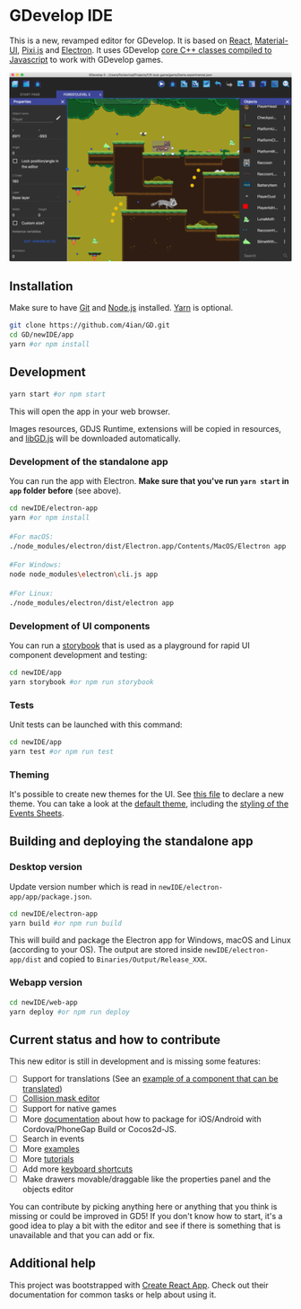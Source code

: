 # GDevelop IDE

This is a new, revamped editor for GDevelop. It is based on [React](https://facebook.github.io/react/), [Material-UI](http://www.material-ui.com), [Pixi.js](https://github.com/pixijs/pixi.js) and [Electron](https://electron.atom.io/).
It uses GDevelop [core C++ classes compiled to Javascript](https://github.com/4ian/GDevelop.js) to work with GDevelop games.

![GDevelop editor](https://raw.githubusercontent.com/4ian/GD/master/newIDE/gd-ide-screenshot.png "GDevelop editor")

## Installation

Make sure to have [Git](https://git-scm.com/) and [Node.js](https://nodejs.org) installed. [Yarn](https://yarnpkg.com) is optional.

```bash
git clone https://github.com/4ian/GD.git
cd GD/newIDE/app
yarn #or npm install
```

## Development

```bash
yarn start #or npm start
```

This will open the app in your web browser.

Images resources, GDJS Runtime, extensions will be copied in resources, and [libGD.js](https://github.com/4ian/GDevelop.js) will be downloaded automatically.

### Development of the standalone app

You can run the app with Electron. **Make sure that you've run `yarn start` in `app` folder before** (see above).

```bash
cd newIDE/electron-app
yarn #or npm install

#For macOS:
./node_modules/electron/dist/Electron.app/Contents/MacOS/Electron app

#For Windows:
node node_modules\electron\cli.js app

#For Linux:
./node_modules/electron/dist/electron app
```

### Development of UI components

You can run a [storybook](https://github.com/storybooks/storybook) that is used as a playground for rapid UI component development and testing:

```bash
cd newIDE/app
yarn storybook #or npm run storybook
```

### Tests

Unit tests can be launched with this command:

```bash
cd newIDE/app
yarn test #or npm run test
```

### Theming

It's possible to create new themes for the UI. See [this file](https://github.com/4ian/GD/blob/master/newIDE/app/src/UI/Theme/index.js) to declare a new theme. You can take a look at the [default theme](https://github.com/4ian/GD/blob/master/newIDE/app/src/UI/Theme/DefaultTheme/index.js), including the [styling of the Events Sheets](https://github.com/4ian/GD/blob/master/newIDE/app/src/UI/Theme/DefaultTheme/EventsSheet.css).

## Building and deploying the standalone app

### Desktop version

Update version number which is read in `newIDE/electron-app/app/package.json`.

```bash
cd newIDE/electron-app
yarn build #or npm run build
```

This will build and package the Electron app for Windows, macOS and Linux (according to your OS).
The output are stored inside `newIDE/electron-app/dist` and copied to `Binaries/Output/Release_XXX`.

### Webapp version

```bash
cd newIDE/web-app
yarn deploy #or npm run deploy
```

## Current status and how to contribute

This new editor is still in development and is missing some features:

- [ ] Support for translations (See an [example of a component that can be translated](https://github.com/4ian/GD/blob/master/newIDE/app/src/MainFrame/Toolbar.js#L44))
- [ ] [Collision mask editor](https://trello.com/c/2Kzwj61r/47-collision-masks-editors-for-sprite-objects-in-the-new-ide)
- [ ] Support for native games
- [ ] More [documentation](http://wiki.compilgames.net/doku.php/gdevelop5/start) about how to package for iOS/Android with Cordova/PhoneGap Build or Cocos2d-JS.
- [ ] Search in events
- [ ] More [examples](https://github.com/4ian/GD/blob/master/newIDE/app/src/ProjectCreation/BrowserExamples.js)
- [ ] More [tutorials](http://wiki.compilgames.net/doku.php/gdevelop5/start)
- [ ] Add more [keyboard shortcuts](https://github.com/4ian/GD/blob/master/newIDE/app/src/UI/KeyboardShortcuts/index.js)
- [ ] Make drawers movable/draggable like the properties panel and the objects editor

You can contribute by picking anything here or anything that you think is missing or could be improved in GD5! If you don't know how to start, it's a good idea to play a bit with the editor and see if there is something that is unavailable and that you can add or fix.

## Additional help

This project was bootstrapped with [Create React App](https://github.com/facebookincubator/create-react-app). Check out their documentation for common tasks or help about using it.

